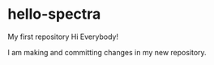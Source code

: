 # hello-spectra
My first repository
Hi Everybody!

I am making and committing changes in my new repository.
